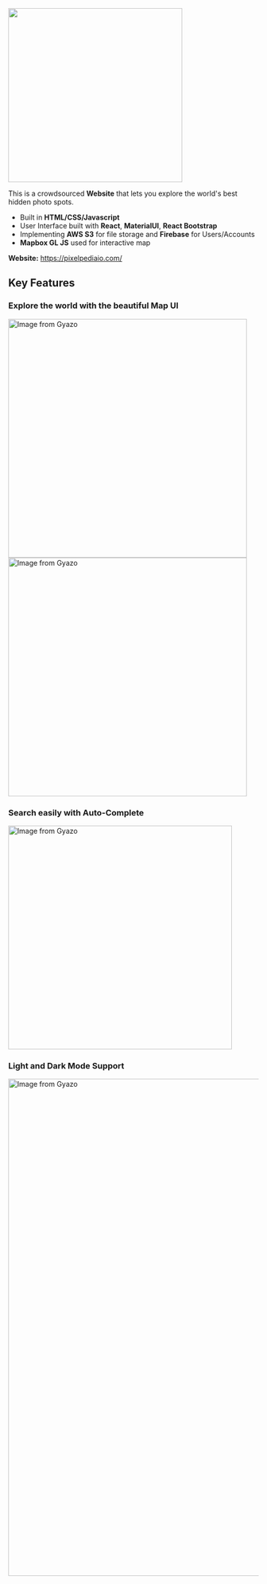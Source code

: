 <a href = "https://pixelpediaio.com/">
<img src="https://pixelpedia-images.s3.amazonaws.com/pixelpedia+(8).png" width="350"/>
</a>

This is a crowdsourced **Website** that lets you explore the world's best hidden photo spots.
- Built in **HTML/CSS/Javascript**
- User Interface built with **React**, **MaterialUI**, **React Bootstrap**
- Implementing **AWS S3** for file storage and **Firebase** for Users/Accounts
- **Mapbox GL JS** used for interactive map

**Website:** https://pixelpediaio.com/

## Key Features 

### Explore the world with the beautiful Map UI

<a href="https://gyazo.com/5abae088d8666a0a4d368091d64a699a"><img src="https://i.gyazo.com/5abae088d8666a0a4d368091d64a699a.gif" alt="Image from Gyazo" width="480"/></a>
<a href="https://gyazo.com/bd2f64a369381b355d054726930da266"><img src="https://i.gyazo.com/bd2f64a369381b355d054726930da266.gif" alt="Image from Gyazo" width="480"/></a>

### Search easily with Auto-Complete
<a href="https://gyazo.com/be6d2f6c0ee606eff48fbfcf8a17f28f"><img src="https://i.gyazo.com/be6d2f6c0ee606eff48fbfcf8a17f28f.gif" alt="Image from Gyazo" width="450"/></a>

### Light and Dark Mode Support
<a href="https://gyazo.com/67a5119f28bc9fa85319d7c5b0e6d9e5"><img src="https://i.gyazo.com/67a5119f28bc9fa85319d7c5b0e6d9e5.gif" alt="Image from Gyazo" width="1000"/></a>
